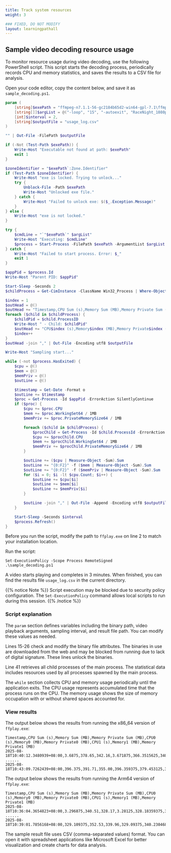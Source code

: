 ```yaml
---
title: Track system resources
weight: 3

### FIXED, DO NOT MODIFY
layout: learningpathall
---
```


## Sample video decoding resource usage

To monitor resource usage during video decoding, use the following PowerShell script. This script starts the decoding process, periodically records CPU and memory statistics, and saves the results to a CSV file for analysis.

Open your code editor, copy the content below, and save it as `sample_decoding.ps1`.

```PowerShell { line_numbers = true }
param (
    [string]$exePath = "ffmpeg-n7.1.1-56-gc2184b65d2-win64-gpl-7.1\ffmpeg-n7.1.1-56-gc2184b65d2-win64-gpl-7.1\bin\ffplay.exe",
    [string[]]$argList = @("-loop", "15", "-autoexit", "RaceNight_1080p.mp4"),
    [int]$interval = 2,
    [string]$outputFile = "usage_log.csv"
)

"" | Out-File -FilePath $outputFile

if (-Not (Test-Path $exePath)) {
    Write-Host "Executable not found at path: $exePath"
    exit 1
}

$zoneIdentifier = "$exePath`:Zone.Identifier"
if (Test-Path $zoneIdentifier) {
    Write-Host "exe is locked. Trying to unlock..."
    try {
        Unblock-File -Path $exePath
        Write-Host "Unlocked exe file."
    } catch {
        Write-Host "Failed to unlock exe: $($_.Exception.Message)"
    }
} else {
    Write-Host "exe is not locked."
}

try {
    $cmdLine = "`"$exePath`" $argList"
    Write-Host "Executing: $cmdLine"
    $process = Start-Process -FilePath $exePath -ArgumentList $argList -PassThru
} catch {
    Write-Host "Failed to start process. Error: $_"
    exit 1
}

$appPid = $process.Id
Write-Host "Parent PID: $appPid"

Start-Sleep -Seconds 2
$childProcess = Get-CimInstance -ClassName Win32_Process | Where-Object { $_.ParentProcessId -eq $appPid }

$index = 1
$outHead = @()
$outHead += "Timestamp,CPU Sum (s),Memory Sum (MB),Memory Private Sum (MB),CPU0 (s),Memory0 (MB),Memory Private0 (MB)"
foreach ($child in $childProcess) {
    $childPid = $child.ProcessID
    Write-Host " - Child: $childPid"
	$outHead += "CPU$index (s),Memory$index (MB),Memory Private$index (MB)"
	$index++
}
$outHead -join "," | Out-File -Encoding utf8 $outputFile

Write-Host "Sampling start..."

while (-not $process.HasExited) {
    $cpu = @()
    $mem = @()
    $memPriv = @()
    $outLine = @()

    $timestamp = Get-Date -Format o
    $outLine += $timestamp
    $proc = Get-Process -Id $appPid -ErrorAction SilentlyContinue
    if ($proc) {
        $cpu += $proc.CPU
        $mem += $proc.WorkingSet64 / 1MB
        $memPriv += $proc.PrivateMemorySize64 / 1MB

        foreach ($child in $childProcess) {
            $procChild = Get-Process -Id $child.ProcessId -ErrorAction SilentlyContinue
            $cpu += $procChild.CPU
            $mem += $procChild.WorkingSet64 / 1MB
            $memPriv += $procChild.PrivateMemorySize64 / 1MB
        }

        $outLine += ($cpu | Measure-Object -Sum).Sum
        $outLine += "{0:F2}" -f ($mem | Measure-Object -Sum).Sum
        $outLine += "{0:F2}" -f ($memPriv | Measure-Object -Sum).Sum
        for ($i = 0; $i -lt $cpu.Count; $i++) {
            $outLine += $cpu[$i]
            $outLine += $mem[$i]
            $outLine += $memPriv[$i]
        }

        $outLine -join "," | Out-File -Append -Encoding utf8 $outputFile
    }

    Start-Sleep -Seconds $interval
    $process.Refresh()
}
```

Before you run the script, modify the path to `ffplay.exe` on line 2 to match your installation location.

Run the script:

```console
Set-ExecutionPolicy -Scope Process RemoteSigned
.\sample_decoding.ps1
```

A video starts playing and completes in 3 minutes. When finished, you can find the results file `usage_log.csv` in the current directory.

{{% notice Note %}}
Script execution may be blocked due to security policy configuration. The `Set-ExecutionPolicy` command allows local scripts to run during this session.
{{% /notice %}}

### Script explanation

The `param` section defines variables including the binary path, video playback arguments, sampling interval, and result file path. You can modify these values as needed.

Lines 15-26 check and modify the binary file attributes. The binaries in use are downloaded from the web and may be blocked from running due to lack of digital signature. These lines unlock the binaries.

Line 41 retrieves all child processes of the main process. The statistical data includes resources used by all processes spawned by the main process.

The `while` section collects CPU and memory usage periodically until the application exits. The CPU usage represents accumulated time that the process runs on the CPU. The memory usage shows the size of memory occupation with or without shared spaces accounted for.

### View results

The output below shows the results from running the x86_64 version of `ffplay.exe`:

```output
Timestamp,CPU Sum (s),Memory Sum (MB),Memory Private Sum (MB),CPU0 (s),Memory0 (MB),Memory Private0 (MB),CPU1 (s),Memory1 (MB),Memory Private1 (MB)
2025-08-18T10:40:12.3480939+08:00,3.6875,378.65,342.16,3.671875,366.3515625,340.33984375,0.015625,12.296875,1.82421875
......
2025-08-18T10:43:09.7262439+08:00,396.375,391.71,355.00,396.359375,379.453125,353.2421875,0.015625,12.2578125,1.7578125
```

The output below shows the results from running the Arm64 version of `ffplay.exe`:

```output
Timestamp,CPU Sum (s),Memory Sum (MB),Memory Private Sum (MB),CPU0 (s),Memory0 (MB),Memory Private0 (MB),CPU1 (s),Memory1 (MB),Memory Private1 (MB)
2025-08-18T10:36:04.3654823+08:00,3.296875,340.51,328.17,3.28125,328.18359375,326.359375,0.015625,12.32421875,1.8125
......
2025-08-18T10:39:01.7856168+08:00,329.109375,352.53,339.96,329.09375,340.23046875,338.20703125,0.015625,12.30078125,1.75390625
```

The sample result file uses CSV (comma-separated values) format. You can open it with spreadsheet applications like Microsoft Excel for better visualization and create charts for data analysis.
